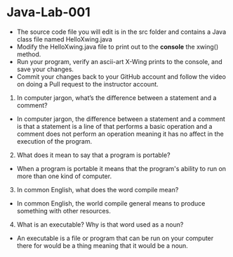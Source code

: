 # Java-Lab-001

* The source code file you will edit is in the src folder and contains a Java class file named HelloXwing.java
* Modify the HelloXwing.java file to print out to the **console** the xwing() method.
* Run your program, verify an ascii-art X-Wing prints to the console, and save your changes.
* Commit your changes back to your GitHub account and follow the video on doing a Pull request to the instructor account.


1. In computer jargon, what’s the difference between a statement and a comment?

* In computer jargon, the difference between a statement and a comment is that a statement is a line of that performs a basic operation and a comment does not perform an operation meaning it has no affect in the execution of the program.

2. What does it mean to say that a program is portable?

* When a program is portable it means that the program's ability to run on more than one kind of computer. 

3. In common English, what does the word compile mean?

* In common English, the world compile general means to produce something with other resources.

4. What is an executable? Why is that word used as a noun?

* An executable is a file or program that can be run on your computer there for would be a thing meaning that it would be a noun. 